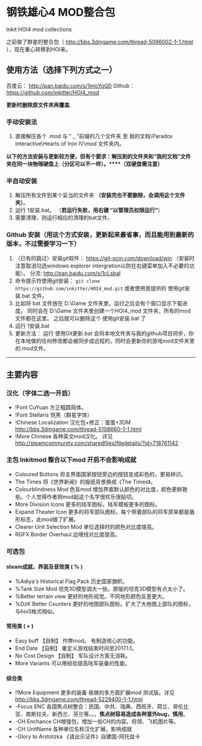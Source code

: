 # 钢铁雄心4 MOD整合包

  Inkit HOI4 mod collections

  之前做了群星的整合包（ <http://bbs.3dmgame.com/thread-5096002-1-1.html> ），现在重心转移到HOI来。

## 使用方法（选择下列方式之一）

百度云： <http://pan.baidu.com/s/1micYoQ0>
Github： <https://github.com/inkitter/HOI4_mod>

**更新时删除原文件夹再覆盖**.

### 手动安装法

1. 直接解压各个 .mod 与 “ _ ”前缀的几个文件夹 至 我的文档\Paradox Interactive\Hearts of Iron IV\mod 文件夹内。

**以下的方法安装与更新较方便，但有个要求：解压到的文件夹和“我的文档”文件夹在同一块物理硬盘上（分区可以不一样）。****（双硬盘需注意）**

### 半自动安装

1. 解压所有文件到某个妥当的文件夹 **（安装完也不要删除，会调用这个文件夹）**。
1. 运行 1安装.bat。 （**若运行失败，用右键 “以管理员权限运行”**）
1. 需要清理，则运行相应的清理的bat文件。

### Github 安装（用这个方式安装，更新起来最省事，而且能用到最新的版本，不过需要学习一下）

1. （已有的跳过）安装git软件： <https://git-scm.com/download/win> （安装时注意取消勾选windows explorer intergration以防在右键菜单加入不必要的功能）。 分流: <http://pan.baidu.com/s/1cLsbaI>
1. 命令提示符使用git安装： `git clone https://github.com/inkitter/HOI4_mod.git` 或者使用我提供的 使用git安装.bat 文件。
1. 比如将 bat 文件放在 D:\Game 文件夹里，运行之后会有个窗口显示下载进度。 同时会在 D:\Game 文件夹里创建一个HOI4_mod 文件夹，所有的mod文件都在这里。 之后就可以删除这个 使用git安装.bat 了
1. 运行 1安装.bat 
1. 更新方法： 运行 使用Git更新.bat 会将本地文件夹与我的github项目同步，你在本地做的任何修改都会被同步成远程的，同时会更新你的游戏mod文件夹里的.mod文件。

--------

## 主要内容

### 汉化（字体二选一开启）

* !Font CuYuan 方正粗圆简体。
* !Font Stellaris 悦黑（群星字体）
* !Chinese Localization 汉化包+修正：蛋蛋+3DM <http://bbs.3dmgame.com/thread-5108660-1-1.html>
* !More Chinese 各种英文mod汉化。 详见 http://steamcommunity.com/sharedfiles/filedetails/?id=718761142

### 主包 Inkitmod 整合以下mod 开启不会影响成就

* Coloured Buttons 将主界面国家按钮旁边的按钮变成彩色的，更易辨识。
* The Times 将《世界新闻》的报纸背景换成《The Times》。
* Colourblindness Mod 色盲mod 增加界面默认颜色的对比度，颜色更鲜艳些。个人觉得作者把mod起这个名字很欢乐很贴切。
* More Division Icons 更多的陆军图标。陆军模板更多的图标。
* Expand Theater Icon 更多的将军部队图标。每个带着部队的将军原来都是盾形标志，此mod做了扩展。
* Clearer Unit Selection Mod 单位选择时的颜色对比度提高。
* RGFX Border Overhaul 边境线对比度提高。

### 可选包

#### steam成就、界面及音效类 ( % )

* %Adiya's Historical Flag Pack 历史国家旗帜。
* %Tank Size Mod 坦克3D模型调大一些。原版的坦克3D模型有点太小了。
* %Better terrain view 更好的地形视觉。不同地形颜色反差更大。
* %DzK Better Counters 更好的地图部队图标。扩大了大地图上部队的图标，与hoi3格式相似。

#### 常用类 ( + )

* Easy buff 【自制】 作弊mod。 有制造核心的功能。
* End Date 【自制】 重定义游戏结束时间至2017.1.1。
* No Cost Design 【自制】 军队设计方案无消耗。
* More Variants 可以用经验提高陆军装备的性能。

#### 综合类

* !!More Equipment 更多的装备 我做的多方面扩展mod 测试版。详见 http://bbs.3dmgame.com/thread-5229400-1-1.html
* -Focus ENC 各国焦点树整合：民国、中共、瑞典、西班牙、荷兰、哥伦比亚、南斯拉夫、新西兰、芬兰等。。。**焦点树容易造成各种意外bug，慎用**。
* -CH Enchance CH增强包，增加一些CH的内容。将领、飞机图片等。
* -CH UnitName 各种单位名称汉化扩展，影响成就
* -Glory to Arstotzka 《请出示证件》自建国-阿托兹卡

